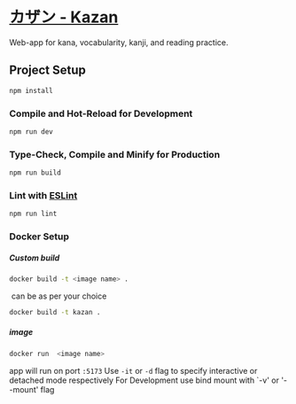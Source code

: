 # [カザン - Kazan](https://kana.vadimgush.com)

Web-app for kana, vocabularity, kanji, and reading practice.

## Project Setup

```sh
npm install
```

### Compile and Hot-Reload for Development

```sh
npm run dev
```

### Type-Check, Compile and Minify for Production

```sh
npm run build
```

### Lint with [ESLint](https://eslint.org/)

```sh
npm run lint
```
### Docker Setup


##### Custom build 
```sh
docker build -t <image name> .
```
<image name> can be as per your choice 
```sh
docker build -t kazan .
```

##### image
```sh
docker run  <image name>
```
app will run on port `:5173` 
Use `-it` or `-d` flag to specify interactive or detached mode respectively
For Development use bind mount with `-v' or '--mount' flag

